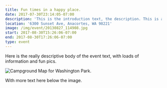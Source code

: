 ```yaml
---
title: Fun times in a happy place.
date: 2017-07-30T23:14:05-07:00
description: 'This is the introduction text, the description. This is a lot of introduction text just to see how it wraps when needed.'
location: '6300 Sunset Ave, Anacortes, WA 98221'
image: /img/event/20130827_114908.jpg
start: 2017-08-30T15:26:06-07:00
end: 2017-08-30T17:26:06-07:00
type: event
---
```

Here is the really descriptive body of the event text, with loads of information and fun pics.

![Campground Map for Washington Park.](/img/event/2017-06-28_15-30-00.png)

With more text here below the image.

